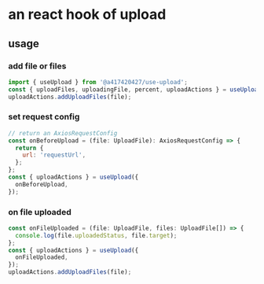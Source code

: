 # an react hook of upload

## usage

### add file or files

```javascript
import { useUpload } from '@a417420427/use-upload';
const { uploadFiles, uploadingFile, percent, uploadActions } = useUpload();
uploadActions.addUploadFiles(file);
```

### set request config

```javascript
// return an AxiosRequestConfig
const onBeforeUpload = (file: UploadFile): AxiosRequestConfig => {
  return {
    url: 'requestUrl',
  };
};
const { uploadActions } = useUpload({
  onBeforeUpload,
});
```

### on file uploaded

```javascript
const onFileUploaded = (file: UploadFile, files: UploadFile[]) => {
  console.log(file.uploadedStatus, file.target);
};
const { uploadActions } = useUpload({
  onFileUploaded,
});
uploadActions.addUploadFiles(file);
```
